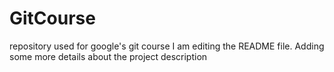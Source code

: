 # GitCourse
repository used for google's git course
I am editing the README file. Adding some more details about the project description
